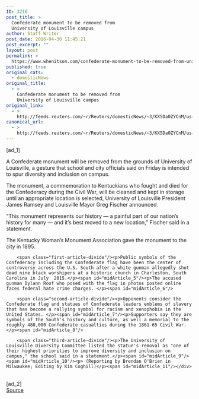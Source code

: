 ```yaml
---
ID: 3210
post_title: >
  Confederate monument to be removed from
  University of Louisville campus
author: Staff Writer
post_date: 2016-04-30 11:45:21
post_excerpt: ""
layout: post
permalink: >
  https://www.whenitson.com/confederate-monument-to-be-removed-from-university-of-louisville-campus/
published: true
original_cats:
  - domesticNews
original_title:
  - >
    Confederate monument to be removed from
    University of Louisville campus
original_link:
  - >
    http://feeds.reuters.com/~r/Reuters/domesticNews/~3/KX5Da0ZYCnM/us-kentucky-monument-idUSKCN0XR02P
canonical_url:
  - >
    http://feeds.reuters.com/~r/Reuters/domesticNews/~3/KX5Da0ZYCnM/us-kentucky-monument-idUSKCN0XR02P
---
```

 [ad_1]
<br><div id="articleText">
<span id="midArticle_start"/>

<span id="midArticle_0"/><span class="focusParagraph" readability="4"><p><span class="articleLocatio&lt;/span&gt;n">A Confederate monument will be removed from the grounds of University of Louisville, a gesture that school and city officials said on Friday is intended to spur diversity and inclusion on campus.</span></p></span><span id="midArticle_1"/><p>The monument, a commemoration to Kentuckians who fought and died for the Confederacy during the Civil War, will be cleaned and kept in storage until an appropriate location is selected, University of Louisville President James Ramsey and Louisville Mayor Greg Fischer announced. </p><span id="midArticle_2"/><p>“This monument represents our history — a painful part of our nation’s history for many — and it’s best moved to a new location,” Fischer said in a statement.  </p><span id="midArticle_3"/><p>The Kentucky Woman’s Monument Association gave the monument to the city in 1895.  </p><span id="midArticle_4"/>
        
        <span class="first-article-divide"/><p>Public symbols of the Confederacy including the Confederate flag have been the center of controversy across the U.S. South after a white gunman allegedly shot dead nine black worshipers at a historic church in Charleston, South Carolina in July  2015.</p><span id="midArticle_5"/><p>The accused gunman Dylann Roof who posed with the flag in photos posted online faces federal hate crime charges. </p><span id="midArticle_6"/>
        
        <span class="second-article-divide"/><p>Opponents consider the Confederate flag and statues of Confederate leaders emblems of slavery that has become a rallying symbol for racism and xenophobia in the United States. </p><span id="midArticle_7"/><p>Supporters say they are symbols of the South's history and culture, as well a memorial to the roughly 480,000 Confederate casualties during the 1861-65 Civil War.</p><span id="midArticle_8"/>
        
        <span class="third-article-divide"/><p>The University of Louisville Diversity Committee listed the statue's removal as "one of their highest priorities to improve diversity and inclusion on campus," the school said in a statement.</p><span id="midArticle_9"/><span id="midArticle_10"/><p> (Reporting by Brendan O'Brien in Milwaukee; Editing by Kim Coghill)</p><span id="midArticle_11"/></div>
<br>[ad_2]
<br><a href="http://feeds.reuters.com/~r/Reuters/domesticNews/~3/KX5Da0ZYCnM/us-kentucky-monument-idUSKCN0XR02P">Source </a>